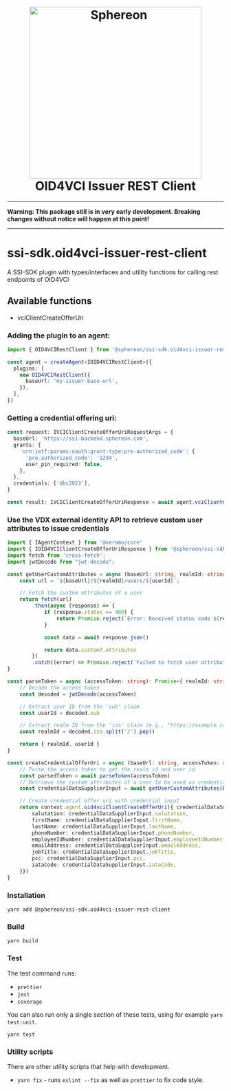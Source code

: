 <!--suppress HtmlDeprecatedAttribute -->
<h1 align="center">
  <br>
  <a href="https://www.sphereon.com"><img src="https://sphereon.com/content/themes/sphereon/assets/img/logo.svg" alt="Sphereon" width="400"></a>
  <br>OID4VCI Issuer REST Client
  <br>
</h1>

---

**Warning: This package still is in very early development. Breaking changes without notice will happen at this point!**

---

# ssi-sdk.oid4vci-issuer-rest-client

A SSI-SDK plugin with types/interfaces and utility functions for calling rest endpoints of OID4VCI

## Available functions

- vciClientCreateOfferUri

### Adding the plugin to an agent:

```typescript
import { OID4VCIRestClient } from '@sphereon/ssi-sdk.oid4vci-issuer-rest-client'

const agent = createAgent<IOID4VCIRestClient>({
  plugins: [
    new OID4VCIRestClient({
      baseUrl: 'my-issuer-base-url',
    }),
  ],
})
```

### Getting a credential offering uri:

```typescript
const request: IVCIClientCreateOfferUriRequestArgs = {
  baseUrl: 'https://ssi-backend.sphereon.com',
  grants: {
    'urn:ietf:params:oauth:grant-type:pre-authorized_code': {
      'pre-authorized_code': '1234',
      user_pin_required: false,
    },
  },
  credentials: ['dbc2023'],
}

const result: IVCIClientCreateOfferUriResponse = await agent.vciClientCreateOfferUri(request)
```

### Use the VDX external identity API to retrieve custom user attributes to issue credentials

```typescript
import { IAgentContext } from '@veramo/core'
import { IOID4VCIClientCreateOfferUriResponse } from '@sphereon/ssi-sdk.oid4vci-issuer-rest-client'
import fetch from 'cross-fetch';
import jwtDecode from "jwt-decode";

const getUserCustomAttributes = async (baseUrl: string, realmId: string, userId: string): Promise<Record<string, any> | undefined> => {
    const url = `${baseUrl}/${realmId}/users/${userId}`;

    // Fetch the custom attributes of a user
    return fetch(url)
        .then(async (response) => {
            if (response.status >= 400) {
                return Promise.reject(`Error: Received status code ${response.status}`)
            }

            const data = await response.json()

            return data.custom?.attributes
        })
        .catch((error) => Promise.reject(`Failed to fetch user attributes. Error: ${error.message}`))
}

const parseToken = async (accessToken: string): Promise<{ realmId: string, userId: string }> => {
    // Decode the access token
    const decoded = jwtDecode(accessToken)

    // Extract user ID from the 'sub' claim
    const userId = decoded.sub

    // Extract realm ID from the 'iss' claim (e.g., "https://example.com/auth/realms/my-realm")
    const realmId = decoded.iss.split('/').pop()

    return { realmId, userId }
}

const createCredentialOfferUri = async (baseUrl: string, accessToken: string, context: IAgentContext): Promise<IOID4VCIClientCreateOfferUriResponse> => {
    // Parse the access token to get the realm id and user id
    const parsedToken = await parseToken(accessToken)
    // Retrieve the custom attributes of a user to be used as credential input
    const credentialDataSupplierInput = await getUserCustomAttributes(baseUrl, parsedToken.realmId, parsedToken.userId)

    // Create credential offer uri with credential input
    return context.agent.oid4vciClientCreateOfferUri({ credentialDataSupplierInput: {
        salutation: credentialDataSupplierInput.salutation,
        firstName: credentialDataSupplierInput.firstName,
        lastName: credentialDataSupplierInput.lastName,
        phoneNumber: credentialDataSupplierInput.phoneNumber,
        employeeIdNumber: credentialDataSupplierInput.employeeIdNumber,
        emailAddress: credentialDataSupplierInput.emailAddress,
        jobTitle: credentialDataSupplierInput.jobTitle,
        pcc: credentialDataSupplierInput.pcc,
        iataCode: credentialDataSupplierInput.iataCode,
    }})
}
```

### Installation

```shell
yarn add @sphereon/ssi-sdk.oid4vci-issuer-rest-client
```

### Build

```shell
yarn build
```

### Test

The test command runs:

- `prettier`
- `jest`
- `coverage`

You can also run only a single section of these tests, using for example `yarn test:unit`.

```shell
yarn test
```

### Utility scripts

There are other utility scripts that help with development.

- `yarn fix` - runs `eslint --fix` as well as `prettier` to fix code style.
